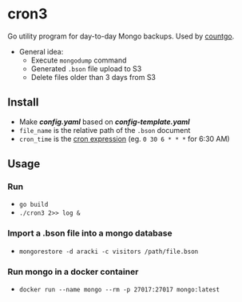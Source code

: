 # cron3

Go utility program for day-to-day Mongo backups. Used by [countgo](https://github.com/Aracki/countgo). <br>

* General idea:
  * Execute `mongodump` command
  * Generated `.bson` file upload to S3
  * Delete files older than 3 days from S3
  
## Install

* Make **_config.yaml_** based on **_config-template.yaml_**
* `file_name` is the relative path of the `.bson` document
* `cron_time` is the [cron expression](https://godoc.org/github.com/robfig/cron#hdr-Predefined_schedules) (eg. `0 30 6 * * *` for 6:30 AM)

## Usage

### Run

* `go build`
* `./cron3 2>> log &`

### Import a .bson file into a mongo database

* `mongorestore -d aracki -c visitors /path/file.bson`

### Run mongo in a docker container 

* `docker run --name mongo --rm -p 27017:27017 mongo:latest`